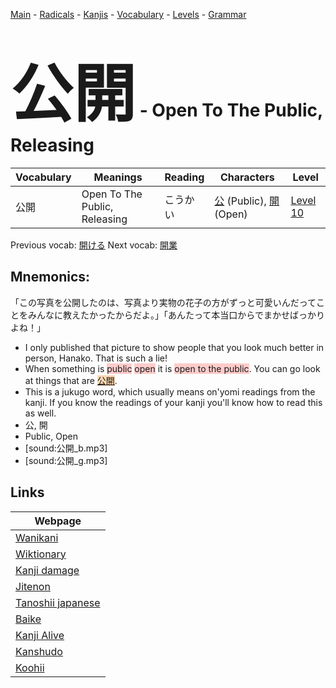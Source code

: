 <style> bigfont {font-size: 100px}</style>
[Main](../README.md) -
[Radicals](../radicals.md) -
[Kanjis](../kanjis.md) -
[Vocabulary](../vocabulary.md) -
[Levels](../levels.md) -
[Grammar](../grammar.md)
# <bigfont> 公開</bigfont> - Open To The Public, Releasing 

| Vocabulary | Meanings | Reading | Characters | Level |
| --- | --- | --- | --- | --- |
| 公開 | Open To The Public, Releasing | こうかい |  [公](../kanjis/公.md) (Public), [開](../kanjis/開.md) (Open) | [Level 10](../levels/wk_level10.md) |

Previous vocab: [開ける](開ける.md) Next vocab: [開業](開業.md) 

## Mnemonics:
「この写真を公開したのは、写真より実物の花子の方がずっと可愛いんだってことをみんなに教えたかったからだよ。」「あんたって本当口からでまかせばっかりよね！」
* I only published that picture to show people that you look much better in person, Hanako. That is such a lie!
* When something is <span style="background-color:#ffcccb"> public</span> <span style="background-color:#ffcccb"> open</span> it is <span style="background-color:#ffcccb"> open to the public</span>. You can go look at things that are <span style="background-color:#fed8b1"> [公開](https://jisho.org/search/公開)</span>.
* This is a jukugo word, which usually means on'yomi readings from the kanji. If you know the readings of your kanji you'll know how to read this as well.
* 公, 開
* Public, Open
* [sound:公開_b.mp3]
* [sound:公開_g.mp3]


## Links 

| Webpage |
| --- |
| [Wanikani          ](https://www.wanikani.com/kanji/公開) |
| [Wiktionary        ](https://en.wiktionary.org/wiki/公開) |
| [Kanji damage      ](http://www.kanjidamage.com/kanji/search?utf8=✓&q=公開) |
| [Jitenon           ](https://jitenon.com/kanji/公開) |
| [Tanoshii japanese ](https://www.tanoshiijapanese.com/dictionary/kanji.cfm?k=公開) |
| [Baike             ](https://baike.baidu.com/item/公開) |
| [Kanji Alive       ](https://app.kanjialive.com/公開) |
| [Kanshudo          ](https://www.kanshudo.com/searchmn?q=公開) |
| [Koohii            ](https://kanji.koohii.com/study/kanji/公開) |
